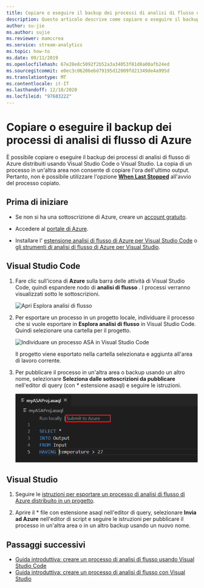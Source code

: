 ```yaml
---
title: Copiare o eseguire il backup dei processi di analisi di flusso di Azure
description: Questo articolo descrive come copiare o eseguire il backup di un processo di analisi di flusso di Azure.
author: su-jie
ms.author: sujie
ms.reviewer: mamccrea
ms.service: stream-analytics
ms.topic: how-to
ms.date: 09/11/2019
ms.openlocfilehash: 67e28e8c5092f2b52a3a34053f81d8a00afb24ed
ms.sourcegitcommit: e0ec3c06206ebd79195d12009fd21349de4a995d
ms.translationtype: MT
ms.contentlocale: it-IT
ms.lasthandoff: 12/18/2020
ms.locfileid: "97683222"
---
```

# <a name="copy-or-back-up-azure-stream-analytics-jobs"></a>Copiare o eseguire il backup dei processi di analisi di flusso di Azure

È possibile copiare o eseguire il backup dei processi di analisi di flusso di Azure distribuiti usando Visual Studio Code o Visual Studio. La copia di un processo in un'altra area non consente di copiare l'ora dell'ultimo output. Pertanto, non è possibile utilizzare l'opzione [**When Last Stopped**](./start-job.md#start-options) all'avvio del processo copiato.

## <a name="before-you-begin"></a>Prima di iniziare
* Se non si ha una sottoscrizione di Azure, creare un [account gratuito](https://azure.microsoft.com/free/).

* Accedere al [portale di Azure](https://portal.azure.com/).

* Installare l' [estensione analisi di flusso di Azure per Visual Studio Code](quick-create-visual-studio-code.md#install-the-azure-stream-analytics-tools-extension) o [gli strumenti di analisi di flusso di Azure per Visual Studio](quick-create-visual-studio-code.md#install-the-azure-stream-analytics-tools-extension).  

## <a name="visual-studio-code"></a>Visual Studio Code

1. Fare clic sull'icona di **Azure** sulla barra delle attività di Visual Studio Code, quindi espandere nodo di **analisi di flusso** . I processi verranno visualizzati sotto le sottoscrizioni.

   ![Apri Esplora analisi di flusso](./media/vscode-explore-jobs/open-explorer.png)

2. Per esportare un processo in un progetto locale, individuare il processo che si vuole esportare in **Esplora analisi di flusso** in Visual Studio Code. Quindi selezionare una cartella per il progetto.

    ![Individuare un processo ASA in Visual Studio Code](./media/vscode-explore-jobs/export-job.png)

    Il progetto viene esportato nella cartella selezionata e aggiunta all'area di lavoro corrente.

3. Per pubblicare il processo in un'altra area o backup usando un altro nome, selezionare **Seleziona dalle sottoscrizioni da pubblicare** nell'editor di query (con \* estensione asaql) e seguire le istruzioni.

    ![Pubblicare in Azure in Visual Studio Code](./media/quick-create-visual-studio-code/submit-job.png)

## <a name="visual-studio"></a>Visual Studio

1. Seguire le [istruzioni per esportare un processo di analisi di flusso di Azure distribuito in un progetto](./stream-analytics-vs-tools.md#export-jobs-to-a-project).

2. Aprire il \* file con estensione asaql nell'editor di query, selezionare **Invia ad Azure** nell'editor di script e seguire le istruzioni per pubblicare il processo in un'altra area o in un altro backup usando un nuovo nome.

## <a name="next-steps"></a>Passaggi successivi

* [Guida introduttiva: creare un processo di analisi di flusso usando Visual Studio Code](quick-create-visual-studio-code.md)
* [Guida introduttiva: creare un processo di analisi di flusso con Visual Studio](stream-analytics-quick-create-vs.md)